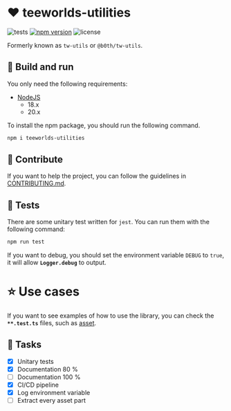# ❤️ teeworlds-utilities

![tests](https://github.com/teeworlds-utilities/teeworlds-utilities/actions/workflows/tests.yml/badge.svg) [![npm version](https://badge.fury.io/js/teeworlds-utilities.svg)](https://badge.fury.io/js/teeworlds-utilities) ![license](https://img.shields.io/badge/License-MIT-brightgreen.svg)

Formerly known as `tw-utils` or `@b0th/tw-utils`.

## 📖 Build and run

You only need the following requirements:

- [NodeJS](https://nodejs.org/en/download)
  - 18.x
  - 20.x

To install the npm package, you should run the following command.

```bash
npm i teeworlds-utilities
```

## 🤝 Contribute

If you want to help the project, you can follow the guidelines in [CONTRIBUTING.md](./CONTRIBUTING.md).

## 🧪 Tests

There are some unitary test written for `jest`. You can run them with the following command:

```bash
npm run test
```

If you want to debug, you should set the environment variable `DEBUG` to `true`, it will allow **`Logger.debug`** to output.

# ⭐ Use cases

If you want to see examples of how to use the library, you can check the **`**.test.ts`** files, such as [asset](./lib/asset/asset.test.ts).

## 🎉 Tasks

- [x] Unitary tests
- [x] Documentation 80 %
- [ ] Documentation 100 %
- [x] CI/CD pipeline
- [x] Log environment variable
- [ ] Extract every asset part
